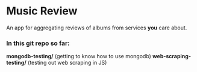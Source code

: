 # Music Review

An app for aggregating reviews of albums from services **you** care about.

### In this git repo so far:

**mongodb-testing/** (getting to know how to use mongodb)
**web-scraping-testing/** (testing out web scraping in JS)
